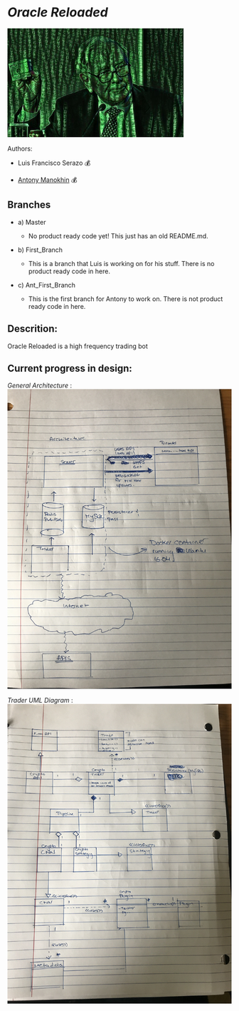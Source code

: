 # *Oracle Reloaded*
![alt text](Pictures/OR_small.png)

Authors:

- Luis Francisco Serazo :moneybag:

- [Antony Manokhin](http://antcny.com) :moneybag:

## Branches
   - a) Master
     	- No product ready code yet! This just has an old README.md.

   - b) First_Branch
     	- This is a branch that Luis is working on for his stuff. There is no product ready code in here.

   - c) Ant_First_Branch
     	- This is the first branch for Antony to work on. There is not product ready code in here.
	
## Descrition:
Oracle Reloaded is a high frequency trading bot

## Current progress in design:
*General Architecture* :
![alt text](Pictures/Progress_Pictures/image1.png)

*Trader UML Diagram* :
![alt text](Pictures/Progress_Pictures/image2.png)

